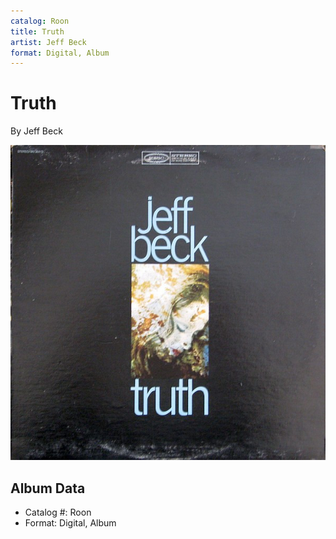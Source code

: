 ```yaml
---
catalog: Roon
title: Truth
artist: Jeff Beck
format: Digital, Album
---
```


# Truth

By Jeff Beck

![](../../assets/albumcovers/Jeff_Beck-Truth.png)

## Album Data

- Catalog #: Roon
- Format: Digital, Album

